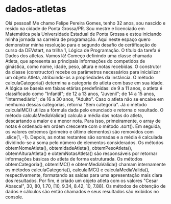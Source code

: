 # dados-atletas
Olá pessoal! Me chamo Felipe Pereira Gomes, tenho 32 anos, sou nascido e resido na cidade de Ponta Grossa/PR. Sou mestre e licenciado em Matemática pela Universidade Estadual de Ponta Grossa e estou iniciando minha jornada na carreira de programação. Aqui neste espaço quero demonstrar minha resolução para o segundo desafio de certificação do curso da DEVstart, na trilha 1, Lógica de Programação. O título da tarefa é Dados dos atletas. Vamos lá!
Começo definindo uma classe chamada Atleta, que apresenta as principais informações do competidos de ginástica, como nome, idade, peso, altura e notas recebidas.
O construtor da classe (constructor) recebe os parâmetros necessários para inicializar um objeto Atleta, atribuindo-os a propriedades da instância.
O método calculaCategoria() determina a categoria do atleta com base em sua idade. A lógica se baseia em faixas etárias predefinidas: de 9 a 11 anos, o atleta é classificado como "Infantil"; de 12 a 13 anos, "Juvenil"; de 14 a 15 anos, "Intermediário"; de 16 a 30 anos, "Adulto". Caso o atleta não se encaixe em nenhuma dessas categorias, retorna "Sem categoria".
Já o método calculaIMC() utiliza a fórmula dada pelo enunciado e retorna o resultado.
O método calculaMediaValida() calcula a média das notas do atleta, descartando a maior e a menor nota. Para isso, primeiramente, o array de notas é ordenado em ordem crescente com o método .sort(). Em seguida, os valores extremos (primeiro e último elementos) são removidos com .slice(1, -1). Depois, as notas restantes são somadas e a média é calculada dividindo-se a soma pelo número de elementos considerados. 
Os métodos obtemNomeAtleta(), obtemIdadeAtleta(), obtemPesoAtleta(), obtemAlturaAtleta() e obtemNotasAtleta() são responsáveis por retornar informações básicas do atleta de forma estruturada.
Os métodos obtemCategoria(), obtemIMC() e obtemMediaValida() chamam internamente os métodos calculaCategoria(), calculaIMC() e calculaMediaValida(), respectivamente, formatando as saídas para uma apresentação mais clara dos resultados.
Por fim, é criado um objeto atleta com os valores "Cesar Abascal", 30, 80, 1.70, [10, 9.34, 8.42, 10, 7.88]. Os métodos de obtenção de dados e cálculos são então chamados e seus resultados são exibidos no console. 
